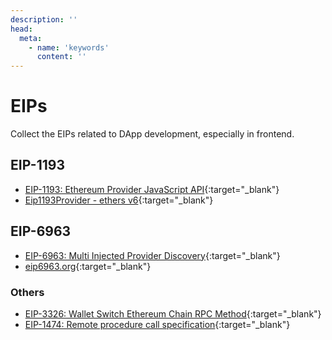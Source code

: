 ```yaml
---
description: ''
head:
  meta:
    - name: 'keywords'
      content: ''
---
```


# EIPs

Collect the EIPs related to DApp development, especially in frontend.


## EIP-1193
- [EIP-1193: Ethereum Provider JavaScript API](https://eips.ethereum.org/EIPS/eip-1193){:target="_blank"}
- [Eip1193Provider - ethers v6](https://docs.ethers.org/v6/api/providers/#Eip1193Provider){:target="_blank"}

## EIP-6963
- [EIP-6963: Multi Injected Provider Discovery](https://eips.ethereum.org/EIPS/eip-6963){:target="_blank"}
- [eip6963.org](https://eip6963.org/){:target="_blank"}


### Others

- [EIP-3326: Wallet Switch Ethereum Chain RPC Method](https://eips.ethereum.org/EIPS/eip-3326){:target="_blank"}
- [EIP-1474: Remote procedure call specification](https://eips.ethereum.org/EIPS/eip-1474){:target="_blank"}

